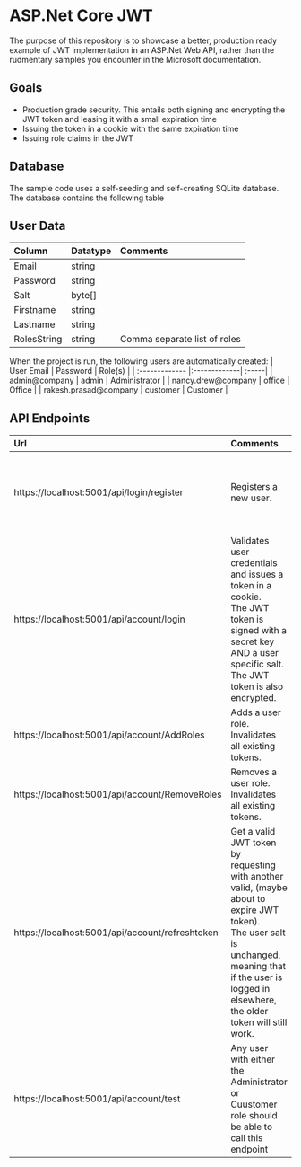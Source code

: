 # ASP.Net Core JWT
The purpose of this repository is to showcase a better, production ready example of JWT implementation in an ASP.Net Web API, rather than the rudmentary samples you encounter in the Microsoft documentation.

## Goals
- Production grade security. This entails both signing and encrypting the JWT token and leasing it with a small expiration time
- Issuing the token in a cookie with the same expiration time
- Issuing role claims in the JWT

## Database
The sample code uses a self-seeding and self-creating SQLite database.
The database contains the following table

## User Data
| Column        | Datatype     | Comments  |
| :------------- |:-------------| :-----|
| Email      | string |  |
| Password      | string      |    |
| Salt      | byte[]      |    |
| Firstname      | string      |    |
| Lastname      | string      |    |
| RolesString      | string      | Comma separate list of roles  |

When the project is run, the following users are automatically created:
| User Email        | Password     | Role(s)  |
| :------------- |:-------------| :-----|
| admin@company      | admin | Administrator |
| nancy.drew@company | office | Office  |
| rakesh.prasad@company | customer  | Customer  |


## API Endpoints

| Url        | Comments | Type     | Body or Querystring  |
| :------------- |:-------------| :-----| :-----|
| https://localhost:5001/api/login/register  | Registers a new user.| POST | { <br/>"email": "shailen@company", <br/>"password" : "1234",<br/>"firstName": "Shailen",<br/>"lastName" : "Sukul"<br/>} |
| https://localhost:5001/api/account/login | Validates user credentials and issues a token in a cookie. <br/>The JWT token is signed with a secret key AND a user specific salt.<br/> The JWT token is also encrypted. | POST | { <br/> "UserId" : "admin@company", <br/> "Password": "admin" <br/> } |
| https://localhost:5001/api/account/AddRoles | Adds a user role. Invalidates all existing tokens. | POST | { <br/> "UserId" : "nancy.drew@company", <br/> "Roles" : [ "Customer" ] <br/> } |
| https://localhost:5001/api/account/RemoveRoles | Removes a user role.  Invalidates all existing tokens. | POST | { <br/> "UserId" : "nancy.drew@company", <br/> "Roles" : [ "Customer" ] <br/> } |
| https://localhost:5001/api/account/refreshtoken | Get a valid JWT token by requesting with another valid, (maybe about to expire JWT token). <br/>The user salt is unchanged, meaning that if the user is logged in elsewhere, the older token will still work. | POST |  |
| https://localhost:5001/api/account/test  |Any user with either the Administrator or Cuustomer role should be able to call this endpoint | GET  |  |


